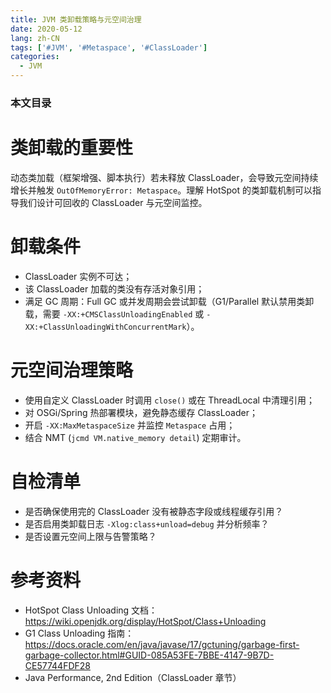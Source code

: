 ```yaml
---
title: JVM 类卸载策略与元空间治理
date: 2020-05-12
lang: zh-CN
tags: ['#JVM', '#Metaspace', '#ClassLoader']
categories:
  - JVM
---
```


### 本文目录
<!-- toc -->

# 类卸载的重要性
动态类加载（框架增强、脚本执行）若未释放 ClassLoader，会导致元空间持续增长并触发 `OutOfMemoryError: Metaspace`。理解 HotSpot 的类卸载机制可以指导我们设计可回收的 ClassLoader 与元空间监控。

# 卸载条件
- ClassLoader 实例不可达；
- 该 ClassLoader 加载的类没有存活对象引用；
- 满足 GC 周期：Full GC 或并发周期会尝试卸载（G1/Parallel 默认禁用类卸载，需要 `-XX:+CMSClassUnloadingEnabled` 或 `-XX:+ClassUnloadingWithConcurrentMark`）。

# 元空间治理策略
- 使用自定义 ClassLoader 时调用 `close()` 或在 ThreadLocal 中清理引用；
- 对 OSGi/Spring 热部署模块，避免静态缓存 ClassLoader；
- 开启 `-XX:MaxMetaspaceSize` 并监控 `Metaspace` 占用；
- 结合 NMT (`jcmd VM.native_memory detail`) 定期审计。

# 自检清单
- 是否确保使用完的 ClassLoader 没有被静态字段或线程缓存引用？
- 是否启用类卸载日志 `-Xlog:class+unload=debug` 并分析频率？
- 是否设置元空间上限与告警策略？

# 参考资料
- HotSpot Class Unloading 文档：https://wiki.openjdk.org/display/HotSpot/Class+Unloading
- G1 Class Unloading 指南：https://docs.oracle.com/en/java/javase/17/gctuning/garbage-first-garbage-collector.html#GUID-085A53FE-7BBE-4147-9B7D-CE57744FDF28
- Java Performance, 2nd Edition（ClassLoader 章节）
